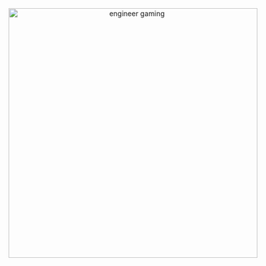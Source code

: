 <div align="center">
<img height="500" src="https://avatars.akamai.steamstatic.com/fe0fc4b308f95f72828676bffb3e866a3d6f01ea_full.jpg" alt="engineer gaming" />
</div>
